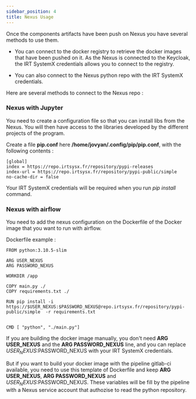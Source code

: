 ```yaml
---
sidebar_position: 4
title: Nexus Usage
---
```


Once the components artifacts have been push on Nexus you have several methods to use them.

- You can connect to the docker registry to retrieve the docker images that have been pushed on it. As the Nexus is connected to the Keycloak, the IRT SystemX credentials allows you to connect to the registry.

- You can also connect to the Nexus python repo with the IRT SystemX credentials.

Here are several methods to connect to the Nexus repo :

### Nexus with Jupyter

You need to create a configuration file so that you can install libs from the Nexus. You will then have access to the libraries developed by the different projects of the program. 

Create a file **pip.conf** here **/home/jovyan/.config/pip/pip.conf**, with the following contents :

```
[global]
index = https://repo.irtsysx.fr/repository/pypi-releases
index-url = https://repo.irtsysx.fr/repository/pypi-public/simple
no-cache-dir = false
```

Your IRT SystemX credentials will be required when you run _pip install_ command.

### Nexus with airflow

You need to add the nexus configuration on the Dockerfile of the Docker image that you want to run with airflow.

Dockerfile example :

```
FROM python:3.10.5-slim

ARG USER_NEXUS
ARG PASSWORD_NEXUS

WORKDIR /app

COPY main.py ./
COPY requirements.txt ./

RUN pip install -i https://$USER_NEXUS:$PASSWORD_NEXUS@repo.irtsysx.fr/repository/pypi-public/simple  -r requirements.txt


CMD [ "python", "./main.py"]
```

If you are building the docker image manually, you don't need __ARG USER_NEXUS__ and the __ARG PASSWORD_NEXUS__ line, and you can replace $USER_NEXUS:$PASSWORD_NEXUS with your IRT SystemX credentials.

But if you want to build your docker image with the pipeline gitlab-ci available, you need to use this template of Dockerfile and keep  __ARG USER_NEXUS__, __ARG PASSWORD_NEXUS__ and $USER_NEXUS:$PASSWORD_NEXUS. These variables will be fill by the pipeline with a Nexus service account that authozise to read the python repository.

